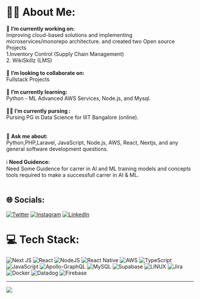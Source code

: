 # 👨‍🏭 About Me:
🔭 **I’m currently working on:**  <br>Improving cloud-based solutions and implementing microservices/monorepo architecture. and created two Open source Projects 
<br>
 1.Inventory Control (Supply Chain Management)  
 2. WikiSkillz (LMS)  <br><br>
👯 **I’m looking to collaborate on:**  <br>Fullstack Projects<br><br>
🌱 **I’m currently learning:**  <br>Python - ML  Advanced AWS Services, Node.js, and Mysql.<br><br>
👨‍🎓 **I’m currently pursing :**  <br>Pursing PG in Data Science for IIIT Bangalore (online). <br><br>  
💬 **Ask me about:**  <br>Python,PHP,Laravel, JavaScript, Node.js, AWS, React, Nextjs, and any general software development questions.<br><br>
ℹ️ **Need Guidence:** <br>Need Some Guidence for carrer in AI and ML training models and concepts tools required to make a successfull carrer in AI & ML. <br><br>


## 🌐 Socials:
[![Twitter](https://img.shields.io/badge/Twitter-%231DA1F2.svg?logo=Twitter&logoColor=white)](https://twitter.com/SainathDekonda) [![Instagram](https://img.shields.io/badge/Instagram-%23E4405F.svg?logo=Instagram&logoColor=white)](https://instagram.com/sainani2009) [![LinkedIn](https://img.shields.io/badge/LinkedIn-%230077B5.svg?logo=linkedin&logoColor=white)](https://www.linkedin.com/in/sainath-dekonda-b3ba91131/)

# 💻 Tech Stack:
![Next JS](https://img.shields.io/badge/Next-black?style=for-the-badge&logo=next.js&logoColor=white) ![React](https://img.shields.io/badge/react-%2320232a.svg?style=for-the-badge&logo=react&logoColor=%2361DAFB) ![NodeJS](https://img.shields.io/badge/node.js-6DA55F?style=for-the-badge&logo=node.js&logoColor=white) ![React Native](https://img.shields.io/badge/react_native-%2320232a.svg?style=for-the-badge&logo=react&logoColor=%2361DAFB) ![AWS](https://img.shields.io/badge/AWS-%23FF9900.svg?style=for-the-badge&logo=amazon-aws&logoColor=white) ![TypeScript](https://img.shields.io/badge/typescript-%23007ACC.svg?style=for-the-badge&logo=typescript&logoColor=white) ![JavaScript](https://img.shields.io/badge/javascript-%23323330.svg?style=for-the-badge&logo=javascript&logoColor=%23F7DF1E) ![Apollo-GraphQL](https://img.shields.io/badge/-ApolloGraphQL-311C87?style=for-the-badge&logo=apollo-graphql) ![MySQL](https://img.shields.io/badge/mysql-%2300f.svg?style=for-the-badge&logo=mysql&logoColor=white) ![Supabase](https://img.shields.io/badge/Supabase-3ECF8E?style=for-the-badge&logo=supabase&logoColor=white) ![LINUX](https://img.shields.io/badge/Linux-FCC624?style=for-the-badge&logo=linux&logoColor=black) ![Jira](https://img.shields.io/badge/jira-%230A0FFF.svg?style=for-the-badge&logo=jira&logoColor=white) ![Docker](https://img.shields.io/badge/docker-%230db7ed.svg?style=for-the-badge&logo=docker&logoColor=white) ![Datadog](https://img.shields.io/badge/datadog-%23632CA6.svg?style=for-the-badge&logo=datadog&logoColor=white) ![Firebase](https://img.shields.io/badge/firebase-%23039BE5.svg?style=for-the-badge&logo=firebase)

---
[![](https://visitcount.itsvg.in/api?id=shivnath17&icon=0&color=0)](https://visitcount.itsvg.in)

<!-- Proudly created with GPRM ( https://gprm.itsvg.in ) -->
